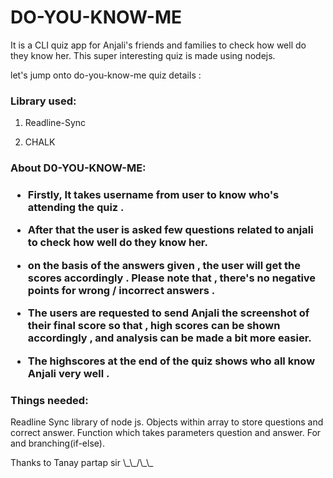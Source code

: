 <h1> DO-YOU-KNOW-ME </h1>

<p>
It is a CLI quiz app for Anjali's friends and families to check how well do they know her. 
This super interesting quiz is made using nodejs.

let's jump onto do-you-know-me quiz details :

</p>

<h3> Library used: </h3>

1. Readline-Sync

2. CHALK

<h3> About D0-YOU-KNOW-ME: <h3>

- Firstly, It takes username from user to know who's attending the quiz .

- After that the user is asked few questions related to anjali to check how well do they know her.

- on the basis of the answers given , the user will get the scores accordingly . Please note that , there's no negative points for wrong / incorrect answers .

- The users are requested to send Anjali the screenshot of their final score so that , high scores can be shown accordingly , and analysis can be made a bit more easier.

- The highscores at the end of the quiz shows who all know Anjali very well .

<h3>Things needed: </h3>
Readline Sync library of node js.
Objects within array to store questions and correct answer.
Function which takes parameters question and answer.
For and branching(if-else).

<p> Thanks to Tanay partap sir \_\_/\_\_ </p>
